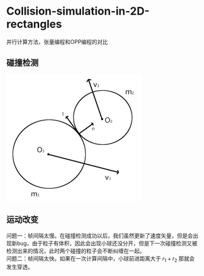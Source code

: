# Collision-simulation-in-2D-rectangles
并行计算方法，张量编程和OPP编程的对比

## 碰撞检测
![](pic/2d-collision-model.jpg)
## 运动改变
问题一：帧间隔太慢。在碰撞检测成功以后，我们虽然更新了速度矢量，但是会出现新bug，由于粒子有体积，因此会出现小球还没分开，但是下一次碰撞检测又被检测出来的情况，此时两个碰撞的粒子会不断纠缠在一起。   
问题二：帧间隔太快。如果在一次计算间隔中，小球前进距离大于 $r_1+r_2$ 那就会发生穿透。